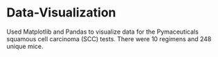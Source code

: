 # Data-Visualization
Used Matplotlib and Pandas to visualize data for the Pymaceuticals squamous cell carcinoma (SCC) tests. There were 10 regimens and 248 unique mice.
